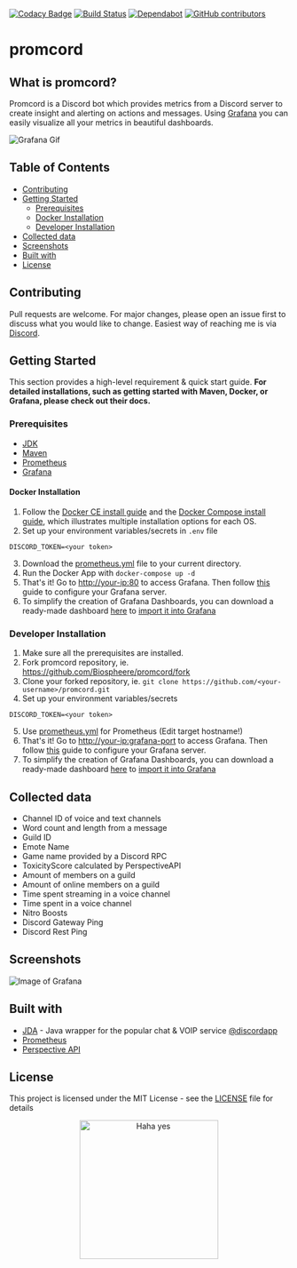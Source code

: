 [![Codacy Badge](https://api.codacy.com/project/badge/Grade/9b76ad18252a4b9c80b40f4115e98a76)](https://www.codacy.com/app/biosphere.dev/promcord?utm_source=github.com&amp;utm_medium=referral&amp;utm_content=Biospheere/promcord&amp;utm_campaign=Badge_Grade)
[![Build Status](https://github.com/biospheere/promcord/workflows/Build/badge.svg?branch=master)](https://github.com/biospheere/promcord/actions)
[![Dependabot](https://api.dependabot.com/badges/status?host=github&repo=Biospheere/c0debaseBot)](https://dependabot.com/)
[![GitHub contributors](https://img.shields.io/github/contributors/biospheere/promcord.svg)](https://github.com/Biospheere/promcord/graphs/contributors/)

# promcord

## What is promcord?

Promcord is a Discord bot which provides metrics from a Discord server to create insight and alerting on actions and messages. Using [Grafana](https://grafana.com/) you can easily visualize all your metrics in beautiful dashboards.

![Grafana Gif](https://i.imgur.com/9JJQ2E6.gif)


## Table of Contents

  - [Contributing](#contributing)
  - [Getting Started](#getting-started)
    - [Prerequisites](#prerequisites)
    - [Docker Installation ](#docker-installation)
    - [Developer Installation ](#developer-installation)
  - [Collected data](#collected-data)
  - [Screenshots](#screenshots)
  - [Built with](#built-with)
  - [License](#license)


## Contributing

Pull requests are welcome. For major changes, please open an issue first to discuss what you would like to change.
Easiest way of reaching me is via [Discord](https://c0debase.de/).

## Getting Started

This section provides a high-level requirement & quick start guide. **For detailed installations, such as getting started with Maven, Docker, or Grafana, please check out their docs.**


### Prerequisites

- [JDK](https://www.oracle.com/technetwork/java/javase/downloads/index.html) 
- [Maven](https://maven.apache.org/)
- [Prometheus](https://prometheus.io/)
- [Grafana](https://grafana.com/)

#### Docker Installation 

1. Follow the [Docker CE install guide](https://docs.docker.com/install/) and the [Docker Compose install guide](https://docs.docker.com/compose/install/), which illustrates multiple installation options for each OS.
2. Set up your environment variables/secrets in `.env` file
```
DISCORD_TOKEN=<your token>
```
3. Download the [prometheus.yml](prometheus.yml) file to your current directory.
4. Run the Docker App with `docker-compose up -d`
5. That's it! Go to [http://your-ip:80](http://localhost:80) to access Grafana. Then follow [this](https://grafana.com/docs/guides/getting_started/) guide to configure your Grafana server. 
6. To simplify the creation of Grafana Dashboards, you can download a ready-made dashboard [here](grafana.json) to [import it into Grafana](https://grafana.com/docs/grafana/latest/reference/export_import/)

### Developer Installation

1. Make sure all the prerequisites are installed.
2. Fork promcord repository, ie. https://github.com/Biospheere/promcord/fork
3. Clone your forked repository, ie. `git clone https://github.com/<your-username>/promcord.git`
4. Set up your environment variables/secrets
```
DISCORD_TOKEN=<your token>
```
5. Use [prometheus.yml](prometheus.yml) for Prometheus (Edit target hostname!)
6. That's it! Go to [http://your-ip:grafana-port](http://localhost:3000) to access Grafana. Then follow [this](https://grafana.com/docs/guides/getting_started/) guide to configure your Grafana server. 
7. To simplify the creation of Grafana Dashboards, you can download a ready-made dashboard [here](grafana.json) to [import it into Grafana](https://grafana.com/docs/grafana/latest/reference/export_import/)

## Collected data

- Channel ID of voice and text channels
- Word count and length from a message
- Guild ID 
- Emote Name
- Game name provided by a Discord RPC
- ToxicityScore calculated by PerspectiveAPI
- Amount of members on a guild
- Amount of online members on a guild
- Time spent streaming in a voice channel
- Time spent in a voice channel
- Nitro Boosts
- Discord Gateway Ping
- Discord Rest Ping
  
## Screenshots

![Image of Grafana](https://i.imgur.com/2EArDun.png)

## Built with 

- [JDA](https://github.com/DV8FromTheWorld/JDA) - Java wrapper for the popular chat & VOIP service  [@discordapp](https://github.com/discordapp)
- [Prometheus](https://prometheus.io/) 
- [Perspective API](https://www.perspectiveapi.com/) 

## License
This project is licensed under the MIT License - see the [LICENSE](LICENSE) file for details

<p align="center">
  <img alt="Haha yes " width="250px" src="https://i.imgur.com/5bXJeZt.png">
  <br>
</p>

